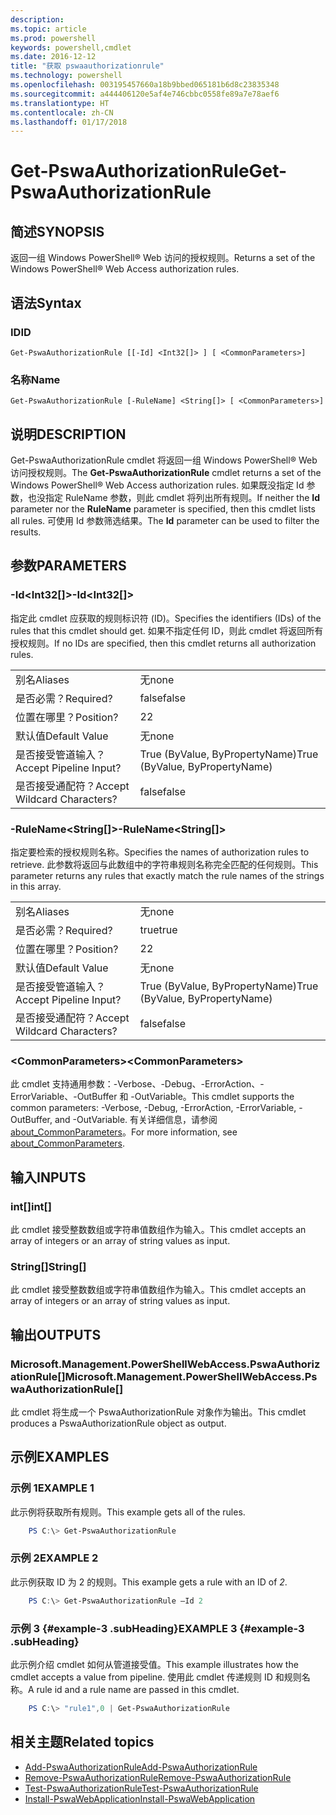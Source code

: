 ```yaml
---
description: 
ms.topic: article
ms.prod: powershell
keywords: powershell,cmdlet
ms.date: 2016-12-12
title: "获取 pswaauthorizationrule"
ms.technology: powershell
ms.openlocfilehash: 003195457660a18b9bbed065181b6d8c23835348
ms.sourcegitcommit: a444406120e5af4e746cbbc0558fe89a7e78aef6
ms.translationtype: HT
ms.contentlocale: zh-CN
ms.lasthandoff: 01/17/2018
---
```

# <a name="get-pswaauthorizationrule"></a><span data-ttu-id="1478e-103">Get-PswaAuthorizationRule</span><span class="sxs-lookup"><span data-stu-id="1478e-103">Get-PswaAuthorizationRule</span></span>

## <a name="synopsis"></a><span data-ttu-id="1478e-104">简述</span><span class="sxs-lookup"><span data-stu-id="1478e-104">SYNOPSIS</span></span>

<span data-ttu-id="1478e-105">返回一组 Windows PowerShell® Web 访问的授权规则。</span><span class="sxs-lookup"><span data-stu-id="1478e-105">Returns a set of the Windows PowerShell® Web Access authorization rules.</span></span>

## <a name="syntax"></a><span data-ttu-id="1478e-106">语法</span><span class="sxs-lookup"><span data-stu-id="1478e-106">Syntax</span></span>

### <a name="id"></a><span data-ttu-id="1478e-107">ID</span><span class="sxs-lookup"><span data-stu-id="1478e-107">ID</span></span>
```
Get-PswaAuthorizationRule [[-Id] <Int32[]> ] [ <CommonParameters>]
```

### <a name="name"></a><span data-ttu-id="1478e-108">名称</span><span class="sxs-lookup"><span data-stu-id="1478e-108">Name</span></span>
```
Get-PswaAuthorizationRule [-RuleName] <String[]> [ <CommonParameters>]
```

## <a name="description"></a><span data-ttu-id="1478e-109">说明</span><span class="sxs-lookup"><span data-stu-id="1478e-109">DESCRIPTION</span></span>

<span data-ttu-id="1478e-110">Get-PswaAuthorizationRule cmdlet 将返回一组 Windows PowerShell® Web 访问授权规则。</span><span class="sxs-lookup"><span data-stu-id="1478e-110">The **Get-PswaAuthorizationRule** cmdlet returns a set of the Windows PowerShell® Web Access authorization rules.</span></span>
<span data-ttu-id="1478e-111">如果既没指定 Id 参数，也没指定 RuleName 参数，则此 cmdlet 将列出所有规则。</span><span class="sxs-lookup"><span data-stu-id="1478e-111">If neither the **Id** parameter nor the **RuleName** parameter is specified, then this cmdlet lists all rules.</span></span> <span data-ttu-id="1478e-112">可使用 Id 参数筛选结果。</span><span class="sxs-lookup"><span data-stu-id="1478e-112">The **Id** parameter can be used to filter the results.</span></span>

## <a name="parameters"></a><span data-ttu-id="1478e-113">参数</span><span class="sxs-lookup"><span data-stu-id="1478e-113">PARAMETERS</span></span>

### <a name="-idltint32gt"></a><span data-ttu-id="1478e-114">-Id&lt;Int32\[\]&gt;</span><span class="sxs-lookup"><span data-stu-id="1478e-114">-Id&lt;Int32\[\]&gt;</span></span>

<span data-ttu-id="1478e-115">指定此 cmdlet 应获取的规则标识符 (ID)。</span><span class="sxs-lookup"><span data-stu-id="1478e-115">Specifies the identifiers (IDs) of the rules that this cmdlet should get.</span></span> <span data-ttu-id="1478e-116">如果不指定任何 ID，则此 cmdlet 将返回所有授权规则。</span><span class="sxs-lookup"><span data-stu-id="1478e-116">If no IDs are specified, then this cmdlet returns all authorization rules.</span></span>

|||  
|-|-|
| <span data-ttu-id="1478e-117">别名</span><span class="sxs-lookup"><span data-stu-id="1478e-117">Aliases</span></span>                              | <span data-ttu-id="1478e-118">无</span><span class="sxs-lookup"><span data-stu-id="1478e-118">none</span></span>                                 |
| <span data-ttu-id="1478e-119">是否必需？</span><span class="sxs-lookup"><span data-stu-id="1478e-119">Required?</span></span>                            | <span data-ttu-id="1478e-120">false</span><span class="sxs-lookup"><span data-stu-id="1478e-120">false</span></span>                                |
| <span data-ttu-id="1478e-121">位置在哪里？</span><span class="sxs-lookup"><span data-stu-id="1478e-121">Position?</span></span>                            | <span data-ttu-id="1478e-122">2</span><span class="sxs-lookup"><span data-stu-id="1478e-122">2</span></span>                                    |
| <span data-ttu-id="1478e-123">默认值</span><span class="sxs-lookup"><span data-stu-id="1478e-123">Default Value</span></span>                        | <span data-ttu-id="1478e-124">无</span><span class="sxs-lookup"><span data-stu-id="1478e-124">none</span></span>                                 |
| <span data-ttu-id="1478e-125">是否接受管道输入？</span><span class="sxs-lookup"><span data-stu-id="1478e-125">Accept Pipeline Input?</span></span>               | <span data-ttu-id="1478e-126">True (ByValue, ByPropertyName)</span><span class="sxs-lookup"><span data-stu-id="1478e-126">True (ByValue, ByPropertyName)</span></span>       |
| <span data-ttu-id="1478e-127">是否接受通配符？</span><span class="sxs-lookup"><span data-stu-id="1478e-127">Accept Wildcard Characters?</span></span>          | <span data-ttu-id="1478e-128">false</span><span class="sxs-lookup"><span data-stu-id="1478e-128">false</span></span>                                |

### <a name="-rulenameltstringgt"></a><span data-ttu-id="1478e-129">-RuleName&lt;String\[\]&gt;</span><span class="sxs-lookup"><span data-stu-id="1478e-129">-RuleName&lt;String\[\]&gt;</span></span>

<span data-ttu-id="1478e-130">指定要检索的授权规则名称。</span><span class="sxs-lookup"><span data-stu-id="1478e-130">Specifies the names of authorization rules to retrieve.</span></span> <span data-ttu-id="1478e-131">此参数将返回与此数组中的字符串规则名称完全匹配的任何规则。</span><span class="sxs-lookup"><span data-stu-id="1478e-131">This parameter returns any rules that exactly match the rule names of the strings in this array.</span></span>

|||  
|-|-|
| <span data-ttu-id="1478e-132">别名</span><span class="sxs-lookup"><span data-stu-id="1478e-132">Aliases</span></span>                              | <span data-ttu-id="1478e-133">无</span><span class="sxs-lookup"><span data-stu-id="1478e-133">none</span></span>                                 |
| <span data-ttu-id="1478e-134">是否必需？</span><span class="sxs-lookup"><span data-stu-id="1478e-134">Required?</span></span>                            | <span data-ttu-id="1478e-135">true</span><span class="sxs-lookup"><span data-stu-id="1478e-135">true</span></span>                                 |
| <span data-ttu-id="1478e-136">位置在哪里？</span><span class="sxs-lookup"><span data-stu-id="1478e-136">Position?</span></span>                            | <span data-ttu-id="1478e-137">2</span><span class="sxs-lookup"><span data-stu-id="1478e-137">2</span></span>                                    |
| <span data-ttu-id="1478e-138">默认值</span><span class="sxs-lookup"><span data-stu-id="1478e-138">Default Value</span></span>                        | <span data-ttu-id="1478e-139">无</span><span class="sxs-lookup"><span data-stu-id="1478e-139">none</span></span>                                 |
| <span data-ttu-id="1478e-140">是否接受管道输入？</span><span class="sxs-lookup"><span data-stu-id="1478e-140">Accept Pipeline Input?</span></span>               | <span data-ttu-id="1478e-141">True (ByValue, ByPropertyName)</span><span class="sxs-lookup"><span data-stu-id="1478e-141">True (ByValue, ByPropertyName)</span></span>       |
| <span data-ttu-id="1478e-142">是否接受通配符？</span><span class="sxs-lookup"><span data-stu-id="1478e-142">Accept Wildcard Characters?</span></span>          | <span data-ttu-id="1478e-143">false</span><span class="sxs-lookup"><span data-stu-id="1478e-143">false</span></span>                                |

### <a name="ltcommonparametersgt"></a><span data-ttu-id="1478e-144">&lt;CommonParameters&gt;</span><span class="sxs-lookup"><span data-stu-id="1478e-144">&lt;CommonParameters&gt;</span></span>

<span data-ttu-id="1478e-145">此 cmdlet 支持通用参数：-Verbose、-Debug、-ErrorAction、-ErrorVariable、-OutBuffer 和 -OutVariable。</span><span class="sxs-lookup"><span data-stu-id="1478e-145">This cmdlet supports the common parameters: -Verbose, -Debug, -ErrorAction, -ErrorVariable, -OutBuffer, and -OutVariable.</span></span>
<span data-ttu-id="1478e-146">有关详细信息，请参阅 [about_CommonParameters](http://go.microsoft.com/fwlink/p/?LinkID=113216)。</span><span class="sxs-lookup"><span data-stu-id="1478e-146">For more information, see [about_CommonParameters](http://go.microsoft.com/fwlink/p/?LinkID=113216).</span></span>

## <a name="inputs"></a><span data-ttu-id="1478e-147">输入</span><span class="sxs-lookup"><span data-stu-id="1478e-147">INPUTS</span></span>

### <a name="int"></a><span data-ttu-id="1478e-148">int\[\]</span><span class="sxs-lookup"><span data-stu-id="1478e-148">int\[\]</span></span>

<span data-ttu-id="1478e-149">此 cmdlet 接受整数数组或字符串值数组作为输入。</span><span class="sxs-lookup"><span data-stu-id="1478e-149">This cmdlet accepts an array of integers or an array of string values as input.</span></span>

### <a name="string"></a><span data-ttu-id="1478e-150">String\[\]</span><span class="sxs-lookup"><span data-stu-id="1478e-150">String\[\]</span></span>

<span data-ttu-id="1478e-151">此 cmdlet 接受整数数组或字符串值数组作为输入。</span><span class="sxs-lookup"><span data-stu-id="1478e-151">This cmdlet accepts an array of integers or an array of string values as input.</span></span>

## <a name="outputs"></a><span data-ttu-id="1478e-152">输出</span><span class="sxs-lookup"><span data-stu-id="1478e-152">OUTPUTS</span></span>

### <a name="microsoftmanagementpowershellwebaccesspswaauthorizationrule"></a><span data-ttu-id="1478e-153">Microsoft.Management.PowerShellWebAccess.PswaAuthorizationRule\[\]</span><span class="sxs-lookup"><span data-stu-id="1478e-153">Microsoft.Management.PowerShellWebAccess.PswaAuthorizationRule\[\]</span></span>

<span data-ttu-id="1478e-154">此 cmdlet 将生成一个 PswaAuthorizationRule 对象作为输出。</span><span class="sxs-lookup"><span data-stu-id="1478e-154">This cmdlet produces a PswaAuthorizationRule object as output.</span></span>


## <a name="examples"></a><span data-ttu-id="1478e-155">示例</span><span class="sxs-lookup"><span data-stu-id="1478e-155">EXAMPLES</span></span>

### <a name="example-1"></a><span data-ttu-id="1478e-156">示例 1</span><span class="sxs-lookup"><span data-stu-id="1478e-156">EXAMPLE 1</span></span>

<span data-ttu-id="1478e-157">此示例将获取所有规则。</span><span class="sxs-lookup"><span data-stu-id="1478e-157">This example gets all of the rules.</span></span>

```PowerShell
    PS C:\> Get-PswaAuthorizationRule
```

### <a name="example-2"></a><span data-ttu-id="1478e-158">示例 2</span><span class="sxs-lookup"><span data-stu-id="1478e-158">EXAMPLE 2</span></span>

<span data-ttu-id="1478e-159">此示例获取 ID 为 2 的规则。</span><span class="sxs-lookup"><span data-stu-id="1478e-159">This example gets a rule with an ID of *2*.</span></span>

```PowerShell
    PS C:\> Get-PswaAuthorizationRule –Id 2
```

### <a name="example-3-example-3-subheading"></a><span data-ttu-id="1478e-160">示例 3 {#example-3 .subHeading}</span><span class="sxs-lookup"><span data-stu-id="1478e-160">EXAMPLE 3 {#example-3 .subHeading}</span></span>

<span data-ttu-id="1478e-161">此示例介绍 cmdlet 如何从管道接受值。</span><span class="sxs-lookup"><span data-stu-id="1478e-161">This example illustrates how the cmdlet accepts a value from pipeline.</span></span>
<span data-ttu-id="1478e-162">使用此 cmdlet 传递规则 ID 和规则名称。</span><span class="sxs-lookup"><span data-stu-id="1478e-162">A rule id and a rule name are passed in this cmdlet.</span></span>

```PowerShell
    PS C:\> "rule1",0 | Get-PswaAuthorizationRule
```

## <a name="related-topics"></a><span data-ttu-id="1478e-163">相关主题</span><span class="sxs-lookup"><span data-stu-id="1478e-163">Related topics</span></span>

- [<span data-ttu-id="1478e-164">Add-PswaAuthorizationRule</span><span class="sxs-lookup"><span data-stu-id="1478e-164">Add-PswaAuthorizationRule</span></span>](add-pswaauthorizationrule.md)
- [<span data-ttu-id="1478e-165">Remove-PswaAuthorizationRule</span><span class="sxs-lookup"><span data-stu-id="1478e-165">Remove-PswaAuthorizationRule</span></span>](remove-pswaauthorizationrule.md)
- [<span data-ttu-id="1478e-166">Test-PswaAuthorizationRule</span><span class="sxs-lookup"><span data-stu-id="1478e-166">Test-PswaAuthorizationRule</span></span>](test-pswaauthorizationrule.md)
- [<span data-ttu-id="1478e-167">Install-PswaWebApplication</span><span class="sxs-lookup"><span data-stu-id="1478e-167">Install-PswaWebApplication</span></span>](install-pswawebapplication.md)
